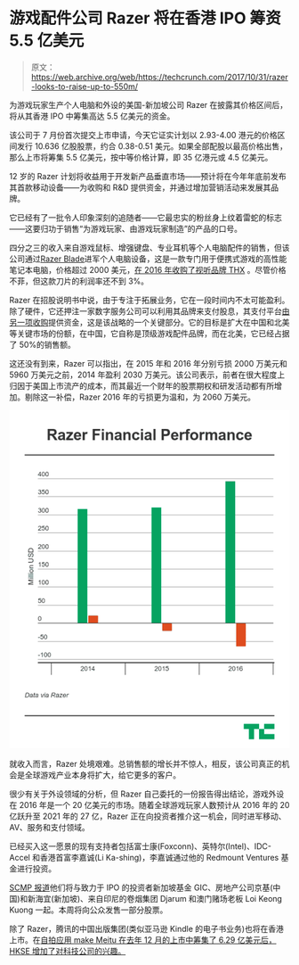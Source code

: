 # 游戏配件公司 Razer 将在香港 IPO 筹资 5.5 亿美元 

> 原文：<https://web.archive.org/web/https://techcrunch.com/2017/10/31/razer-looks-to-raise-up-to-550m/>

为游戏玩家生产个人电脑和外设的美国-新加坡公司 Razer 在披露其价格区间后，将从其香港 IPO 中筹集高达 5.5 亿美元的资金。

该公司于 7 月份首次提交上市申请，今天它证实计划以 2.93-4.00 港元的价格区间发行 10.636 亿股股票，约合 0.38-0.51 美元。如果全部配股以最高价格出售，那么上市将筹集 5.5 亿美元，按中等价格计算，即 35 亿港元或 4.5 亿美元。

12 岁的 Razer 计划将收益用于开发新产品垂直市场——预计将在今年年底前发布其首款移动设备——为收购和 R&D 提供资金，并通过增加营销活动来发展其品牌。

它已经有了一批令人印象深刻的追随者——它最忠实的粉丝身上纹着雷蛇的标志——这要归功于销售“为游戏玩家、由游戏玩家制造”的产品的口号。

四分之三的收入来自游戏鼠标、增强键盘、专业耳机等个人电脑配件的销售，但该公司通过[Razer Blade](https://web.archive.org/web/20221205195658/https://beta.techcrunch.com/2015/02/25/the-new-razer-blade-is-the-gaming-laptop-to-beat/)进军个人电脑设备，这是一款专门用于便携式游戏的高性能笔记本电脑，价格超过 2000 美元，[在 2016 年收购了视听品牌 THX](https://web.archive.org/web/20221205195658/https://beta.techcrunch.com/2016/10/17/razer-acquires-audiovisual-icon-thx-as-it-explores-growth-beyond-the-games-industry/) 。尽管价格不菲，但这款刀片的利润率还不到 3%。

Razer 在招股说明书中说，由于专注于拓展业务，它在一段时间内不太可能盈利。除了硬件，它还押注一家数字服务公司可以利用其品牌来支付股息，其支付平台[由另一项收购](https://web.archive.org/web/20221205195658/https://beta.techcrunch.com/2017/06/23/razer-makes-virtual-currency-push/)提供资金，这是该战略的一个关键部分。它的目标是扩大在中国和北美等关键市场的份额，在中国，它自称是顶级游戏配件品牌，而在北美，它已经占据了 50%的销售额。

这还没有到来，Razer 可以指出，在 2015 年和 2016 年分别亏损 2000 万美元和 5960 万美元之前，2014 年盈利 2030 万美元。该公司表示，前者在很大程度上归因于美国上市流产的成本，而其最近一个财年的股票期权和研发活动都有所增加。剔除这一补偿，Razer 2016 年的亏损更为温和，为 2060 万美元。

![](img/8cc00ac3c54cdcdf1f5c07cdbfd5abe4.png)

就收入而言，Razer 处境艰难。总销售额的增长并不惊人，相反，该公司真正的机会是全球游戏产业本身将扩大，给它更多的客户。

很少有关于外设领域的分析，但 Razer 自己委托的一份报告得出结论，游戏外设在 2016 年是一个 20 亿美元的市场。随着全球游戏玩家人数预计从 2016 年的 20 亿跃升至 2021 年的 27 亿，Razer 正在向投资者推介这一机会，同时进军移动、AV、服务和支付领域。

已经买入这一愿景的现有支持者包括富士康(Foxconn)、英特尔(Intel)、IDC-Accel 和香港首富李嘉诚(Li Ka-shing)，李嘉诚通过他的 Redmount Ventures 基金进行投资。

[SCMP 报道](https://web.archive.org/web/20221205195658/http://www.scmp.com/business/companies/article/2117662/razer-seeks-us550-million-hong-kong-ipo-eye-worlds-largest-game)他们将与致力于 IPO 的投资者新加坡基金 GIC、房地产公司京基(中国)和新海宜(新加坡)、来自印尼的卷烟集团 Djarum 和澳门赌场老板 Loi Keong Kuong 一起。本周将向公众发售一部分股票。

除了 Razer，腾讯的中国出版集团(类似亚马逊 Kindle 的电子书业务)也将在香港上市。在[自拍应用 make Meitu 在去年 12 月的上市中筹集了 6.29 亿美元后，HKSE 增加了对科技公司的兴趣。](https://web.archive.org/web/20221205195658/https://beta.techcrunch.com/2016/12/15/meitu-hong-kong-ipo/)